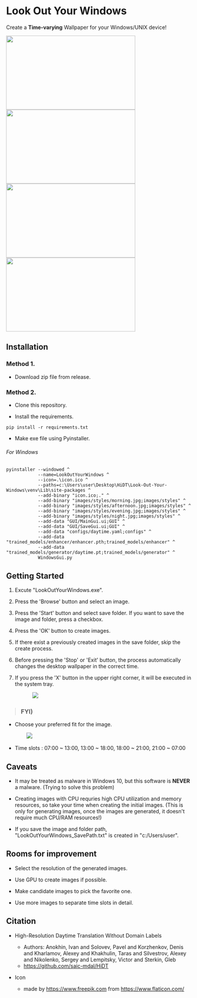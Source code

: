 # Look Out Your Windows

Create a __Time-varying__ Wallpaper for your Windows/UNIX device!

<img src="https://user-images.githubusercontent.com/70506921/131011772-1ee3ad3b-4ad4-4b2f-86ca-469234616f3a.jpg" width="350" height="200" margin="5"/> <img src="https://user-images.githubusercontent.com/70506921/131011762-b4a5e378-464b-44b9-8308-a1e94d3069c8.jpg" width="350" height="200"/>
<img src="https://user-images.githubusercontent.com/70506921/131011769-3f1e986a-9c9c-4523-97e9-f18bd4ac5127.jpg" width="350" height="200" margin="5"/> <img src="https://user-images.githubusercontent.com/70506921/131011776-686a98b6-dd65-47f6-b16a-36012450b847.jpg" width="350" height="200"/>

## Installation

### Method 1.
- Download zip file from release.

### Method 2.
- Clone this repository.

- Install the requirements.
```
pip install -r requirements.txt
```

- Make exe file using Pyinstaller.   
###### For Windows
```
pyinstaller --windowed ^
            --name=LookOutYourWindows ^
            --icon=.\icon.ico ^
            --paths=c:\Users\user\Desktop\HiDT\Look-Out-Your-Windows\venv\Lib\site-packages ^
            --add-binary "icon.ico;." ^
            --add-binary "images/styles/morning.jpg;images/styles" ^
            --add-binary "images/styles/afternoon.jpg;images/styles" ^
            --add-binary "images/styles/evening.jpg;images/styles" ^
            --add-binary "images/styles/night.jpg;images/styles" ^
            --add-data "GUI/MainGui.ui;GUI" ^
            --add-data "GUI/SaveGui.ui;GUI" ^
            --add-data "configs/daytime.yaml;configs" ^
            --add-data "trained_models/enhancer/enhancer.pth;trained_models/enhancer" ^
            --add-data "trained_models/generator/daytime.pt;trained_models/generator" ^
            WindowsGui.py
```

## Getting Started
1. Excute "LookOutYourWindows.exe".


2. Press the 'Browse' button and select an image.


3. Press the 'Start' button and select save folder. If you want to save the image and folder, press a checkbox.


4. Press  the 'OK' button to create images.


5. If there exist a previously created images in the save folder, skip the create process.


6. Before pressing the 'Stop' or 'Exit' button, the process automatically changes the desktop wallpaper in the correct time.
    

7. If you press the 'X' button in the upper right corner, it will be executed in the system tray.

&nbsp;  &nbsp;  &nbsp;  &nbsp;  &nbsp;  &nbsp;  &nbsp;  &nbsp; &nbsp; <img src="https://user-images.githubusercontent.com/70506921/131242206-f334f748-dd30-409b-8966-860e20551d24.png">


> ### FYI)

- Choose your preferred fit for the image.

&nbsp; &nbsp; &nbsp; &nbsp; &nbsp; &nbsp; &nbsp; <img src="https://user-images.githubusercontent.com/70506921/131244213-e049dd7a-25c6-4b8e-9404-e8e16a76197f.gif">


- Time slots : 07:00 ~ 13:00, 13:00 ~ 18:00, 18:00 ~ 21:00, 21:00 ~ 07:00

## Caveats
- It may be treated as malware in Windows 10, but this software is **NEVER** a malware. (Trying to solve this problem)

- Creating images with CPU requries high CPU utilization and memory resources, so take your time when creating the initial images. (This is only for generating images, once the images are generated, it doesn't require much CPU/RAM resources!)

- If you save the image and folder path, "LookOutYourWindows_SavePath.txt" is created in "c:/Users/user".

## Rooms for improvement
- Select the resolution of the generated images.

- Use GPU to create images if possible.

- Make candidate images to pick the favorite one.

- Use more images to separate time slots in detail. 

## Citation
- High-Resolution Daytime Translation Without Domain Labels
    - Authors: Anokhin, Ivan and Solovev, Pavel and Korzhenkov, Denis and Kharlamov, Alexey and Khakhulin,
            Taras and Silvestrov, Alexey and Nikolenko, Sergey and Lempitsky, Victor and Sterkin, Gleb
    - https://github.com/saic-mdal/HiDT

- Icon
    - made by https://www.freepik.com from https://www.flaticon.com/
